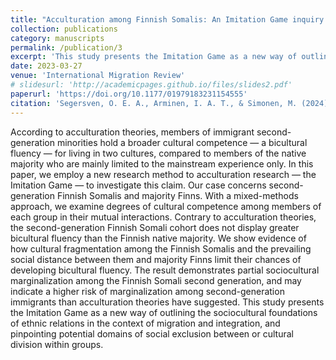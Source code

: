 ```yaml
---
title: "Acculturation among Finnish Somalis: An Imitation Game inquiry into bicultural fluency"
collection: publications
category: manuscripts
permalink: /publication/3
excerpt: 'This study presents the Imitation Game as a new way of outlining the sociocultural foundations of ethnic relations in the context of migration and integration, and pinpointing potential domains of social exclusion between or cultural division within groups.'
date: 2023-03-27
venue: 'International Migration Review'
# slidesurl: 'http://academicpages.github.io/files/slides2.pdf'
paperurl: 'https://doi.org/10.1177/01979183231154555'
citation: 'Segersven, O. E. A., Arminen, I. A. T., & Simonen, M. (2024). Acculturation Among Finnish Somalis: An Imitation Game Inquiry Into Bicultural Fluency. International Migration Review, 58(2), 680-705.'
---
```


According to acculturation theories, members of immigrant second-generation minorities hold a broader cultural competence — a bicultural fluency — for living in two cultures, compared to members of the native majority who are mainly limited to the mainstream experience only. In this paper, we employ a new research method to acculturation research — the Imitation Game — to investigate this claim. Our case concerns second-generation Finnish Somalis and majority Finns. With a mixed-methods approach, we examine degrees of cultural competence among members of each group in their mutual interactions. Contrary to acculturation theories, the second-generation Finnish Somali cohort does not display greater bicultural fluency than the Finnish native majority. We show evidence of how cultural fragmentation among the Finnish Somalis and the prevailing social distance between them and majority Finns limit their chances of developing bicultural fluency. The result demonstrates partial sociocultural marginalization among the Finnish Somali second generation, and may indicate a higher risk of marginalization among second-generation immigrants than acculturation theories have suggested. This study presents the Imitation Game as a new way of outlining the sociocultural foundations of ethnic relations in the context of migration and integration, and pinpointing potential domains of social exclusion between or cultural division within groups.